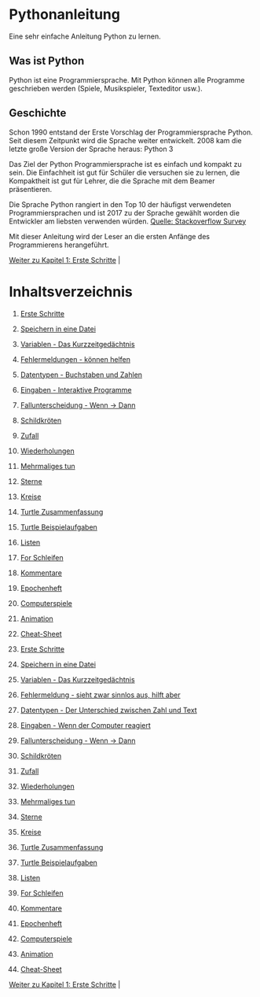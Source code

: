 # Pythonanleitung
Eine sehr einfache Anleitung Python zu lernen.

## Was ist Python
Python ist eine Programmiersprache. Mit Python können alle Programme geschrieben
werden (Spiele, Musikspieler, Texteditor usw.).

## Geschichte

Schon 1990 entstand der Erste Vorschlag der Programmiersprache Python.
Seit diesem Zeitpunkt wird die Sprache weiter entwickelt.
2008 kam die letzte große Version der Sprache heraus: Python 3

Das Ziel der Python Programmiersprache ist es einfach und kompakt zu sein.
Die Einfachheit ist gut für Schüler die versuchen sie zu lernen,
die Kompaktheit ist gut für Lehrer, die die Sprache mit dem Beamer
präsentieren.

Die Sprache Python rangiert in den Top 10 der häufigst verwendeten
Programmiersprachen und ist 2017 zu der Sprache gewählt worden die Entwickler am
liebsten verwenden würden.
[Quelle: Stackoverflow Survey](https://insights.stackoverflow.com/survey/2017)


Mit dieser Anleitung wird der Leser an die ersten Anfänge des Programmierens herangeführt.

[Weiter zu Kapitel 1: Erste Schritte](ErsteSchritte.md) | 

# Inhaltsverzeichnis

 1. [Erste Schritte](ErsteSchritte.md)
 1. [Speichern in eine Datei](Speichern.md)
 1. [Variablen - Das Kurzzeitgedächtnis](Variablen.md)
 1. [Fehlermeldungen - können helfen](Fehler.md)
 1. [Datentypen - Buchstaben und Zahlen](Datentypen.md)
 1. [Eingaben - Interaktive Programme](Eingaben.md)
 1. [Fallunterscheidung - Wenn -> Dann](BedingtesAusfuehren.md)
 1. [Schildkröten](Turtle.md)
 1. [Zufall](Zufall.md)
 1. [Wiederholungen](Wiederholungen.md)
 1. [Mehrmaliges tun](Turtle-Wiederholungen.md)
 1. [Sterne](Sterne.md)
 1. [Kreise](Kreise.md)
 1. [Turtle Zusammenfassung](Turtlebefehle.md)
 1. [Turtle Beispielaufgaben](Turtlebeispielaufgaben.md)
 1. [Listen](Listen.md)
 1. [For Schleifen](Forschleifen.md)
 1. [Kommentare](Kommentare.md)
 1. [Epochenheft](AufgabenEpochenheft.md)
 1. [Computerspiele](Computerspiel.md)
 1. [Animation](Animation.md)
 1. [Cheat-Sheet](Cheat-Sheet.md)

1. [Erste Schritte](ErsteSchritte.md)
1. [Speichern in eine Datei](Speichern.md)
1. [Variablen - Das Kurzzeitgedächtnis](Variablen.md)
1. [Fehlermeldung - sieht zwar sinnlos aus, hilft aber](Fehler.md)
1. [Datentypen - Der Unterschied zwischen Zahl und Text](Datentypen.md)
1. [Eingaben - Wenn der Computer reagiert](Eingaben.md)
1. [Fallunterscheidung - Wenn -> Dann](BedingtesAusfuehren.md)
1. [Schildkröten](Turtle.md)
1. [Zufall](Zufall.md)
1. [Wiederholungen](Wiederholungen.md)
1. [Mehrmaliges tun](Turtle-Wiederholungen.md)
1. [Sterne](Sterne.md)
1. [Kreise](Kreise.md)
1. [Turtle Zusammenfassung](Turtlebefehle.md)
1. [Turtle Beispielaufgaben](Turtlebeispielaufgaben.md)
1. [Listen](Listen.md)
1. [For Schleifen](Forschleifen.md)
1. [Kommentare](Kommentare.md)
1. [Epochenheft](AufgabenEpochenheft.md)
1. [Computerspiele](Computerspiel.md)
1. [Animation](Animation.md)
1. [Cheat-Sheet](Cheat-Sheet.md)

[Weiter zu Kapitel 1: Erste Schritte](ErsteSchritte.md) | 

